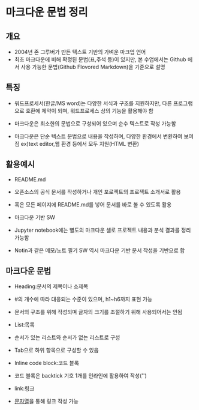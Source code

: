 # 마크다운 문법  정리

## 개요
- 2004년 존 그루버가 만든 텍스트 기반의 가벼운 마크업 언어
- 최초 마크다운에 비해 확정된 문법(표,주석 등)이 있지만, 본 수업에서는 Github 에서 사용 가능한 문법(Github Flovored Markdown)을 기준으로 설명

## 특징
- 워드프로세서(한글/MS word)는 다양한 서식과 구조를 지원하지만, 다른 프로그램으로 호환에 제약이 되며, 워드프로세스 상의 기능을 활용해야 함
- 마크다운은 최소한의 문법으로 구성되어 있으며 순수 텍스트로 작성 가능함

- 마크다운은 단순 텍스트 문법으로 내용을 작성하며, 다양한 환경에서 변환하여 보여짐
ex)text editor,웹 환경 등에서 모두 지원(HTML 변환)

## 활용예시

-  README.md
-  오픈소스의 공식 문서를 작성하거나 개인 포로젝트의 프로젝트 소개서로 활용
-  혹은 모든 페이지에 README.md를 넣어 문서를 바로 볼 수 있도록 활용

- 마크다운 기반 SW
-  Jupyter notebook에는 별도의 마크다운 셀로 프로젝트 내용과 분석 결과를 정리 가능함
-  Notin과 같은 메모/노트 필기 SW 역시 마크다운 기반 문서 작성을 기반으로 함

## 마크다운 문법
- Heading:문서의 제목이나 소제목
- #의 개수에 따라 대응되는 수준이 있으며, h1~h6까지 표현 가능
- 문서의 구조를 위해 작성되며 글자의 크기를 조절하기 위해 사용되어서는 안됨

- List:목록
- 순서가 있는 리스트와 순서가 없는 리스트로 구성
- Tab으로 하위 항목으로 구성할 수 있음

- Inline code block:코드 블록
- 코드 블록은 backtick 기호 1개를 인라인에 활용하여 작성('')

- link:링크
- [문자열](rul)을 통해 링크 작성 가능
